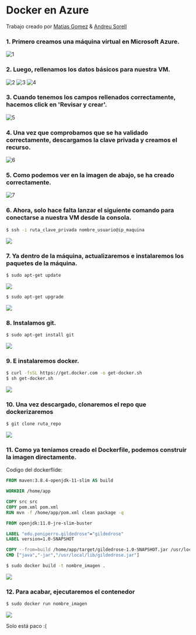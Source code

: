 # Docker en Azure
Trabajo creado por [Matias Gomez](https://github.com/MatiasAGomezJ/) & [Andreu Sorell](https://github.com/AndreuSorell/)

### 1. Primero creamos una máquina virtual en Microsoft Azure.

![1](https://user-images.githubusercontent.com/91556405/159377682-1ea37934-954c-43c2-8377-5a62c50f8505.png)

### 2. Luego, rellenamos los datos básicos para nuestra VM.

![2](https://user-images.githubusercontent.com/91556405/159378194-ecb43925-d269-467a-889b-8ee1c51dbcb6.png)
![3](https://user-images.githubusercontent.com/91556405/159378250-889be256-30bc-4c85-8d2e-b203b8b25df4.png)
![4](https://user-images.githubusercontent.com/91556405/159378266-c2ac658f-4a4b-468b-b2f1-37389308f832.png)

### 3. Cuando tenemos los campos rellenados correctamente, hacemos click en 'Revisar y crear'.

![5](https://user-images.githubusercontent.com/91556405/159378493-32378cc3-2df8-4460-8ad0-b3c38b730cf4.png)

### 4. Una vez que comprobamos que se ha validado correctamente, descargamos la clave privada y creamos el recurso.

![6](https://user-images.githubusercontent.com/91556405/159378506-c402ec2b-4f00-41cf-8a85-252d7d8cfa2a.png)

### 5. Como podemos ver en la imagen de abajo, se ha creado correctamente.

![7](https://user-images.githubusercontent.com/91556405/159378512-5cd0a857-39a6-4d9b-a386-73cd6b9f82ac.png)

### 6. Ahora, solo hace falta lanzar el siguiente comando para conectarse a nuestra VM desde la consola.

```bash
$ ssh -i ruta_clave_privada nombre_usuario@ip_maquina
```

![](https://i.imgur.com/d7WOQo3.png)

### 7. Ya dentro de la máquina, actualizaremos e instalaremos los paquetes de la máquina.
```bash
$ sudo apt-get update
```
![](https://i.imgur.com/6eTW0lY.png)

```bash
$ sudo apt-get upgrade
```
![](https://i.imgur.com/UH3MFAF.png)

### 8. Instalamos git.

```bash
$ sudo apt-get install git
```
![](https://i.imgur.com/HduI97T.png)

### 9.  E instalaremos docker.

```bash
$ curl -fsSL https://get.docker.com -o get-docker.sh
$ sh get-docker.sh
```
![](https://i.imgur.com/s87Q9u3.png)

### 10. Una vez descargado, clonaremos el repo que dockerizaremos

```bash
$ git clone ruta_repo
```
![](https://i.imgur.com/4IlN7P1.png)

### 11. Como ya teniamos creado el Dockerfile, podemos construir la imagen directamente.

Codigo del dockerflide:
```dockerfile
FROM maven:3.8.4-openjdk-11-slim AS build

WORKDIR /home/app

COPY src src
COPY pom.xml pom.xml
RUN mvn -f /home/app/pom.xml clean package -q

FROM openjdk:11.0-jre-slim-buster

LABEL "edu.poniperro.gildedrose"="gildedrose"
LABEL version=1.0-SNAPSHOT

COPY --from=build /home/app/target/gildedrose-1.0-SNAPSHOT.jar /usr/local/lib/gildedrose.jar
CMD ["java","-jar","/usr/local/lib/gildedrose.jar"]
```

```bash
$ sudo docker build -t nombre_imagen .
```
![](https://i.imgur.com/LLsdPYM.png)

### 12. Para acabar, ejecutaremos el contenedor

```bash
$ sudo docker run nombre_imagen
```
![](https://i.imgur.com/J3JIhQp.png)

Solo está paco :(